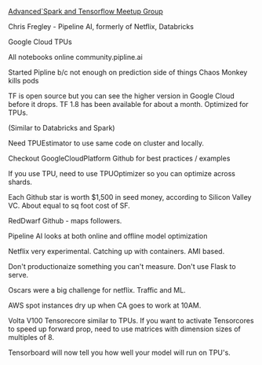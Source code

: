 [Advanced`Spark and Tensorflow Meetup Group](https://www.meetup.com/Advanced-Spark-and-TensorFlow-Meetup-New-York/events/248201412/)

Chris Fregley - Pipeline AI, formerly of Netflix, Databricks

Google Cloud TPUs

All notebooks online community.pipline.ai

Started Pipline b/c not enough on prediction side of things
Chaos Monkey kills pods

TF is open source but you can see the higher version in Google Cloud before it drops. TF 1.8 has been available for about a month.  Optimized for TPUs.

(Similar to Databricks and Spark)

Need TPUEstimator to use same code on cluster and locally.

Checkout GoogleCloudPlatform Github for best practices / examples

If you use TPU, need to use TPUOptimizer so you can optimize across shards.

Each Github star is worth $1,500 in seed money, according to Silicon Valley VC.  About equal to sq foot cost of SF.

RedDwarf Github - maps followers.

Pipeline AI looks at both online and offline model optimization

Netflix very experimental.  Catching up with containers.  AMI based.

Don't productionaize something you can't measure.  Don't use Flask to serve.

Oscars were a big challenge for netflix.  Traffic and ML.

AWS spot instances dry up when CA goes to work at 10AM.

Volta V100 Tensorecore similar to TPUs.   If you want to activate Tensorcores to speed up forward prop, need to use matrices with dimension sizes of multiples of 8.

Tensorboard will now tell you how well your model will run on TPU's.